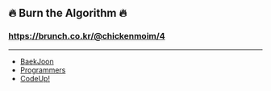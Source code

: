 ## 🔥 Burn the Algorithm 🔥
### https://brunch.co.kr/@chickenmoim/4
------------------
* [BaekJoon](boj.kr)
* [Programmers](https://programmers.co.kr/skill_checks)
* [CodeUp!](https://codeup.kr/problemset.php)
